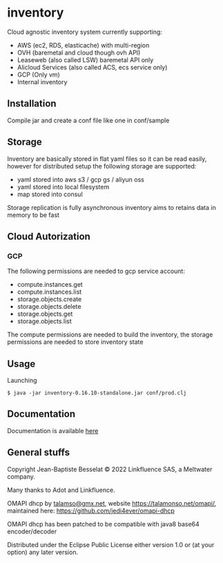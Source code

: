 # inventory

Cloud agnostic inventory system currently supporting:

* AWS (ec2, RDS, elasticache) with multi-region
* OVH (baremetal and cloud though ovh API)
* Leaseweb (also called LSW) baremetal API only
* Alicloud Services (also called ACS, ecs service only)
* GCP (Only vm)
* Internal inventory

## Installation

Compile jar and create a conf file like one in conf/sample

## Storage

Inventory are basically stored in flat yaml files so it can be read easily, however for distributed setup the following storage are supported:

* yaml stored into aws s3 / gcp gs / aliyun oss
* yaml stored into local filesystem
* map stored into consul

Storage replication is fully asynchronous inventory aims to retains data in memory to be fast

## Cloud Autorization

### GCP

The following permissions are needed to gcp service account:

* compute.instances.get
* compute.instances.list
* storage.objects.create
* storage.objects.delete
* storage.objects.get
* storage.objects.list

The compute permissions are needed to build the inventory, the storage permissions are needed to store inventory state

## Usage

Launching

    $ java -jar inventory-0.16.10-standalone.jar conf/prod.clj

## Documentation

Documentation is available [here](doc/intro.md)

## General stuffs

Copyright Jean-Baptiste Besselat © 2022 Linkfluence SAS, a Meltwater company.

Many thanks to Adot and Linkfluence. 

OMAPI dhcp by talamso@gmx.net, website <https://talamonso.net/omapi/>, maintained here: <https://github.com/jedi4ever/omapi-dhcp>

OMAPI dhcp has been patched to be compatible with java8 base64 encoder/decoder


Distributed under the Eclipse Public License either version 1.0 or (at
your option) any later version.
